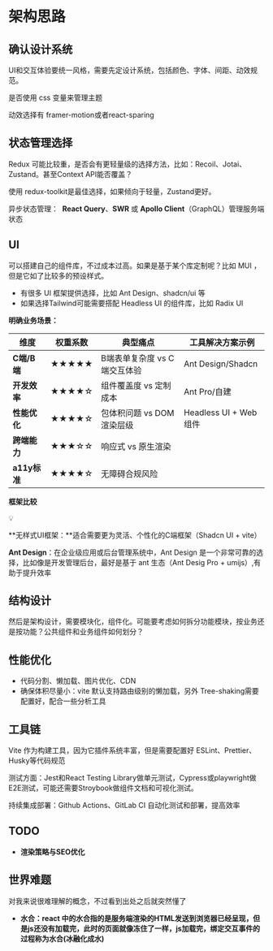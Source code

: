 # 架构思路

## 确认设计系统

UI和交互体验要统一风格，需要先定设计系统，包括颜色、字体、间距、动效规范。

是否使用 css 变量来管理主题

动效选择有 framer-motion或者react-sparing

## 状态管理选择

Redux 可能比较重，是否会有更轻量级的选择方法，比如：Recoil、Jotai、Zustand。甚至Context API能否覆盖？

使用 redux-toolkit是最佳选择，如果倾向于轻量，Zustand更好。

异步状态管理：  **React Query**、**SWR** 或 **Apollo Client**（GraphQL）管理服务端状态

## UI

可以搭建自己的组件库，不过成本过高。如果是基于某个库定制呢？比如 MUI ，但是它如了比较多的预设样式。

- 有很多 UI 框架提供选择，比如 Ant Design、shadcn/ui 等
- 如果选择Tailwind可能需要搭配 Headless UI 的组件库，比如 Radix UI

**明确业务场景：**

| **维度** | **权重系数** | **典型痛点** | **工具解决方案示例** |
| --- | --- | --- | --- |
| **C端/B端** | ★★★★★ | B端表单复杂度 vs C端交互体验 | Ant Design/Shadcn |
| **开发效率** | ★★★★☆ | 组件覆盖度 vs 定制成本 | Ant Pro/自建 |
| **性能优化** | ★★★★☆ | 包体积问题 vs DOM渲染层级 | Headless UI + Web组件 |
| **跨端能力** | ★★★☆☆ | 响应式 vs 原生渲染 |  |
| **a11y标准** | ★★★★☆ | 无障碍合规风险 |  |

**框架比较**

<aside>
💡

**无样式UI框架：**适合需要更为灵活、个性化的C端框架（Shadcn UI + vite）

**Ant Design**：在企业级应用或后台管理系统中，Ant Design 是一个非常可靠的选择，比如像是开发管理后台，最好是基于 ant 生态（Ant Desig Pro + umijs）,有助于提升效率

</aside>

## 结构设计

然后是架构设计，需要模块化，组件化。可能要考虑如何拆分功能模块，按业务还是按功能？公共组件和业务组件如何划分？

## 性能优化

- 代码分割、懒加载、图片优化、CDN
- 确保体积尽量小：vite 默认支持路由级别的懒加载，另外 Tree-shaking需要配置好，配合一些分析工具

## 工具链

Vite 作为构建工具，因为它插件系统丰富，但是需要配置好 ESLint、Prettier、Husky等代码规范

测试方面：Jest和React Testing Library做单元测试，Cypress或playwright做E2E测试，可能还需要Stroybook做组件文档和可视化测试。

持续集成部署：Github Actions、GitLab CI 自动化测试和部署，提高效率

## TODO

- **渲染策略与SEO优化**

## 世界难题

对我来说很难理解的概念，不过看到出处之后就突然懂了

- **水合：react 中的水合指的是服务端渲染的HTML发送到浏览器已经呈现，但是js还没有加载完，此时的页面就像冻住了一样，js加载完，绑定交互事件的过程称为水合(冰融化成水)**